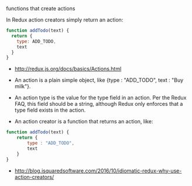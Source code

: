 functions that create actions

In Redux action creators simply return an action:

```javascript
function addTodo(text) {
  return {
    type: ADD_TODO,
    text
  }
}
```

- http://redux.js.org/docs/basics/Actions.html

- An action is a plain simple object, like {type : "ADD_TODO", text : "Buy milk"}.
- An action type is the value for the type field in an action. Per the Redux FAQ, this field should be a string, although Redux only enforces that a type field exists in the action.
- An action creator is a function that returns an action, like:

```javascript
function addTodo(text) {
    return {
        type : "ADD_TODO",
        text
    }
}
```

- http://blog.isquaredsoftware.com/2016/10/idiomatic-redux-why-use-action-creators/
